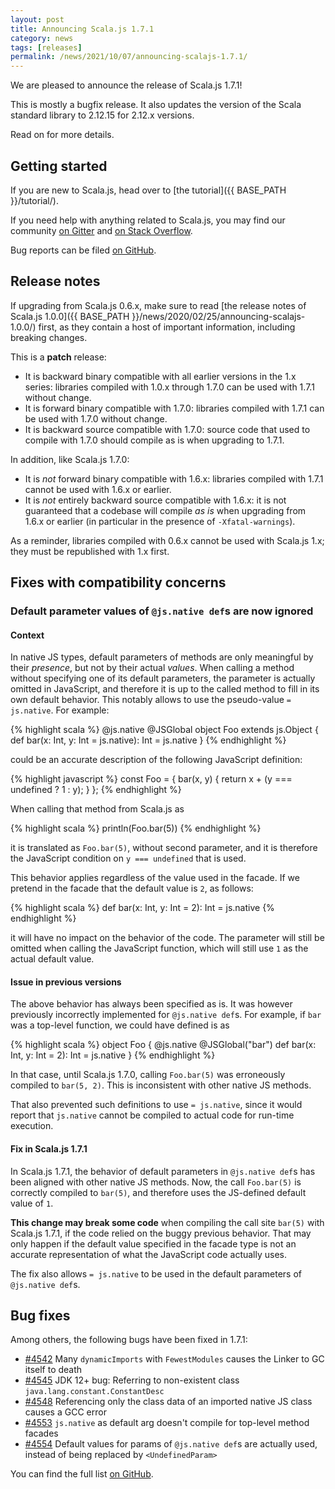 ```yaml
---
layout: post
title: Announcing Scala.js 1.7.1
category: news
tags: [releases]
permalink: /news/2021/10/07/announcing-scalajs-1.7.1/
---
```



We are pleased to announce the release of Scala.js 1.7.1!

This is mostly a bugfix release.
It also updates the version of the Scala standard library to 2.12.15 for 2.12.x versions.

Read on for more details.

<!--more-->

## Getting started

If you are new to Scala.js, head over to [the tutorial]({{ BASE_PATH }}/tutorial/).

If you need help with anything related to Scala.js, you may find our community [on Gitter](https://gitter.im/scala-js/scala-js) and [on Stack Overflow](https://stackoverflow.com/questions/tagged/scala.js).

Bug reports can be filed [on GitHub](https://github.com/scala-js/scala-js/issues).

## Release notes

If upgrading from Scala.js 0.6.x, make sure to read [the release notes of Scala.js 1.0.0]({{ BASE_PATH }}/news/2020/02/25/announcing-scalajs-1.0.0/) first, as they contain a host of important information, including breaking changes.

This is a **patch** release:

* It is backward binary compatible with all earlier versions in the 1.x series: libraries compiled with 1.0.x through 1.7.0 can be used with 1.7.1 without change.
* It is forward binary compatible with 1.7.0: libraries compiled with 1.7.1 can be used with 1.7.0 without change.
* It is backward source compatible with 1.7.0: source code that used to compile with 1.7.0 should compile as is when upgrading to 1.7.1.

In addition, like Scala.js 1.7.0:

* It is *not* forward binary compatible with 1.6.x: libraries compiled with 1.7.1 cannot be used with 1.6.x or earlier.
* It is *not* entirely backward source compatible with 1.6.x: it is not guaranteed that a codebase will compile *as is* when upgrading from 1.6.x or earlier (in particular in the presence of `-Xfatal-warnings`).

As a reminder, libraries compiled with 0.6.x cannot be used with Scala.js 1.x; they must be republished with 1.x first.

## Fixes with compatibility concerns

### Default parameter values of `@js.native def`s are now ignored

#### Context

In native JS types, default parameters of methods are only meaningful by their *presence*, but not by their actual *values*.
When calling a method without specifying one of its default parameters, the parameter is actually omitted in JavaScript, and therefore it is up to the called method to fill in its own default behavior.
This notably allows to use the pseudo-value `= js.native`.
For example:

{% highlight scala %}
@js.native @JSGlobal
object Foo extends js.Object {
  def bar(x: Int, y: Int = js.native): Int = js.native
}
{% endhighlight %}

could be an accurate description of the following JavaScript definition:

{% highlight javascript %}
const Foo = {
  bar(x, y) {
    return x + (y === undefined ? 1 : y);
  }
};
{% endhighlight %}

When calling that method from Scala.js as

{% highlight scala %}
println(Foo.bar(5))
{% endhighlight %}

it is translated as `Foo.bar(5)`, without second parameter, and it is therefore the JavaScript condition on `y === undefined` that is used.

This behavior applies regardless of the value used in the facade.
If we pretend in the facade that the default value is `2`, as follows:

{% highlight scala %}
  def bar(x: Int, y: Int = 2): Int = js.native
{% endhighlight %}

it will have no impact on the behavior of the code.
The parameter will still be omitted when calling the JavaScript function, which will still use `1` as the actual default value.

#### Issue in previous versions

The above behavior has always been specified as is.
It was however previously incorrectly implemented for `@js.native def`s.
For example, if `bar` was a top-level function, we could have defined is as

{% highlight scala %}
object Foo {
  @js.native @JSGlobal("bar")
  def bar(x: Int, y: Int = 2): Int = js.native
}
{% endhighlight %}

In that case, until Scala.js 1.7.0, calling `Foo.bar(5)` was erroneously compiled to `bar(5, 2)`.
This is inconsistent with other native JS methods.

That also prevented such definitions to use `= js.native`, since it would report that `js.native` cannot be compiled to actual code for run-time execution.

#### Fix in Scala.js 1.7.1

In Scala.js 1.7.1, the behavior of default parameters in `@js.native def`s has been aligned with other native JS methods.
Now, the call `Foo.bar(5)` is correctly compiled to `bar(5)`, and therefore uses the JS-defined default value of `1`.

**This change may break some code** when compiling the call site `bar(5)` with Scala.js 1.7.1, if the code relied on the buggy previous behavior.
That may only happen if the default value specified in the facade type is not an accurate representation of what the JavaScript code actually uses.

The fix also allows `= js.native` to be used in the default parameters of `@js.native def`s.

## Bug fixes

Among others, the following bugs have been fixed in 1.7.1:

* [#4542](https://github.com/scala-js/scala-js/issues/4542) Many `dynamicImports` with `FewestModules` causes the Linker to GC itself to death
* [#4545](https://github.com/scala-js/scala-js/issues/4545) JDK 12+ bug: Referring to non-existent class `java.lang.constant.ConstantDesc`
* [#4548](https://github.com/scala-js/scala-js/issues/4548) Referencing only the class data of an imported native JS class causes a GCC error
* [#4553](https://github.com/scala-js/scala-js/issues/4553) `js.native` as default arg doesn't compile for top-level method facades
* [#4554](https://github.com/scala-js/scala-js/issues/4554) Default values for params of `@js.native def`s are actually used, instead of being replaced by `<UndefinedParam>`

You can find the full list [on GitHub](https://github.com/scala-js/scala-js/issues?q=is%3Aissue+milestone%3Av1.7.1+is%3Aclosed).
